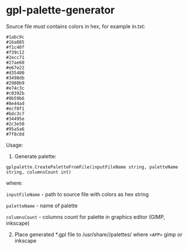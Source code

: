 # gpl-palette-generator


Source file must contains colors in hex, for example in.txt:
```
#1abc9c
#16a085
#f1c40f
#f39c12
#2ecc71
#27ae60
#e67e22
#d35400
#3498db
#2980b9
#e74c3c
#c0392b
#9b59b6
#8e44ad
#ecf0f1
#bdc3c7
#34495e
#2c3e50
#95a5a6
#7f8c8d
```


Usage:
1) Generate palette:

```
gplpalette.CreatePaletteFromFile(inputFileName string, paletteName string, columnsCount int)
```

where: 

`inputFileName` - path to source file with colors as hex string

`paletteName` - name of palette

`columnsCount` - columns count for palette in graphics editor (GIMP, inkscape)


2) Place generated *.gpl file to /usr/share/<APP>/palettes/
where `<APP>` gimp or inkscape
